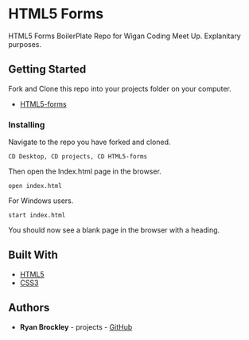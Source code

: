 # HTML5 Forms

HTML5 Forms BoilerPlate Repo for Wigan Coding Meet Up. Explanitary purposes.

## Getting Started

 Fork and Clone this repo into your projects folder on your computer.

* [HTML5-forms](https://github.com/Wigan-Coding-Meet-Up/HTML5-forms.git)

### Installing

Navigate to the repo you have forked and cloned.

```
CD Desktop, CD projects, CD HTML5-forms
```

Then open the Index.html page in the browser.

```
open index.html
```

For Windows users.

```
start index.html
```

You should now see a blank page in the browser with a heading.

## Built With

* [HTML5](https://developer.mozilla.org/en-US/docs/Web/Guide/HTML/HTML5) 
* [CSS3](https://developer.mozilla.org/en-US/docs/Web/CSS/CSS3) 

## Authors

* **Ryan Brockley** - projects - [GitHub](https://github.com/RyBrockers)

